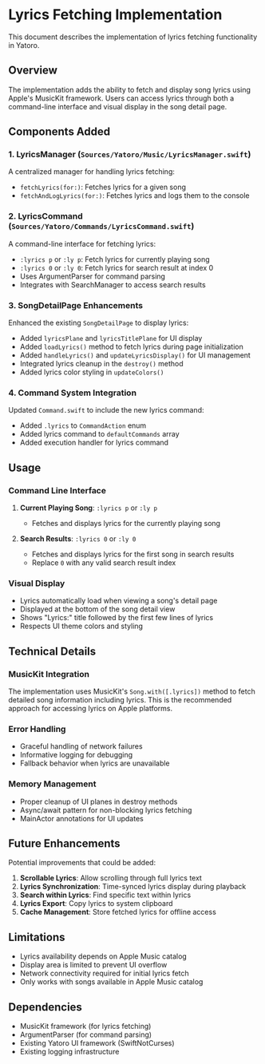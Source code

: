 # Lyrics Fetching Implementation

This document describes the implementation of lyrics fetching functionality in Yatoro.

## Overview

The implementation adds the ability to fetch and display song lyrics using Apple's MusicKit framework. Users can access lyrics through both a command-line interface and visual display in the song detail page.

## Components Added

### 1. LyricsManager (`Sources/Yatoro/Music/LyricsManager.swift`)

A centralized manager for handling lyrics fetching:
- `fetchLyrics(for:)`: Fetches lyrics for a given song
- `fetchAndLogLyrics(for:)`: Fetches lyrics and logs them to the console

### 2. LyricsCommand (`Sources/Yatoro/Commands/LyricsCommand.swift`)

A command-line interface for fetching lyrics:
- `:lyrics p` or `:ly p`: Fetch lyrics for currently playing song
- `:lyrics 0` or `:ly 0`: Fetch lyrics for search result at index 0
- Uses ArgumentParser for command parsing
- Integrates with SearchManager to access search results

### 3. SongDetailPage Enhancements

Enhanced the existing `SongDetailPage` to display lyrics:
- Added `lyricsPlane` and `lyricsTitlePlane` for UI display
- Added `loadLyrics()` method to fetch lyrics during page initialization
- Added `handleLyrics()` and `updateLyricsDisplay()` for UI management
- Integrated lyrics cleanup in the `destroy()` method
- Added lyrics color styling in `updateColors()`

### 4. Command System Integration

Updated `Command.swift` to include the new lyrics command:
- Added `.lyrics` to `CommandAction` enum
- Added lyrics command to `defaultCommands` array
- Added execution handler for lyrics command

## Usage

### Command Line Interface

1. **Current Playing Song**: `:lyrics p` or `:ly p`
   - Fetches and displays lyrics for the currently playing song

2. **Search Results**: `:lyrics 0` or `:ly 0`
   - Fetches and displays lyrics for the first song in search results
   - Replace `0` with any valid search result index

### Visual Display

- Lyrics automatically load when viewing a song's detail page
- Displayed at the bottom of the song detail view
- Shows "Lyrics:" title followed by the first few lines of lyrics
- Respects UI theme colors and styling

## Technical Details

### MusicKit Integration

The implementation uses MusicKit's `Song.with([.lyrics])` method to fetch detailed song information including lyrics. This is the recommended approach for accessing lyrics on Apple platforms.

### Error Handling

- Graceful handling of network failures
- Informative logging for debugging
- Fallback behavior when lyrics are unavailable

### Memory Management

- Proper cleanup of UI planes in destroy methods
- Async/await pattern for non-blocking lyrics fetching
- MainActor annotations for UI updates

## Future Enhancements

Potential improvements that could be added:

1. **Scrollable Lyrics**: Allow scrolling through full lyrics text
2. **Lyrics Synchronization**: Time-synced lyrics display during playback
3. **Search within Lyrics**: Find specific text within lyrics
4. **Lyrics Export**: Copy lyrics to system clipboard
5. **Cache Management**: Store fetched lyrics for offline access

## Limitations

- Lyrics availability depends on Apple Music catalog
- Display area is limited to prevent UI overflow
- Network connectivity required for initial lyrics fetch
- Only works with songs available in Apple Music catalog

## Dependencies

- MusicKit framework (for lyrics fetching)
- ArgumentParser (for command parsing)
- Existing Yatoro UI framework (SwiftNotCurses)
- Existing logging infrastructure
